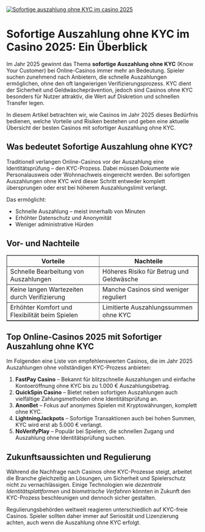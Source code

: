 [![Sofortige auszahlung ohne KYC im casino 2025](https://123-caf.pages.dev/gitsignup.png)](https://vrmoo.ru/Bt82HjjY)

<h1>Sofortige Auszahlung ohne KYC im Casino 2025: Ein Überblick</h1>  <p>Im Jahr 2025 gewinnt das Thema <strong>sofortige Auszahlung ohne KYC</strong> (Know Your Customer) bei Online-Casinos immer mehr an Bedeutung. Spieler suchen zunehmend nach Anbietern, die schnelle Auszahlungen ermöglichen, ohne den oft langwierigen Verifizierungsprozess. KYC dient der Sicherheit und Geldwäscheprävention, jedoch sind Casinos ohne KYC besonders für Nutzer attraktiv, die Wert auf Diskretion und schnellen Transfer legen.</p>  <p>In diesem Artikel betrachten wir, wie Casinos im Jahr 2025 dieses Bedürfnis bedienen, welche Vorteile und Risiken bestehen und geben eine aktuelle Übersicht der besten Casinos mit sofortiger Auszahlung ohne KYC.</p>  <h2>Was bedeutet Sofortige Auszahlung ohne KYC?</h2>  <p>Traditionell verlangen Online-Casinos vor der Auszahlung eine Identitätsprüfung – den KYC-Prozess. Dabei müssen Dokumente wie Personalausweis oder Wohnnachweis eingereicht werden. Bei sofortigen Auszahlungen ohne KYC wird dieser Schritt entweder komplett übersprungen oder erst bei höherem Auszahlungslimit verlangt.</p>  <p>Das ermöglicht:</p> <ul>   <li>Schnelle Auszahlung – meist innerhalb von Minuten</li>   <li>Erhöhter Datenschutz und Anonymität</li>   <li>Weniger administrative Hürden</li> </ul>  <h2>Vor- und Nachteile</h2>  <table border="1" cellpadding="8" cellspacing="0">   <thead>     <tr>       <th>Vorteile</th>       <th>Nachteile</th>     </tr>   </thead>   <tbody>     <tr>       <td>Schnelle Bearbeitung von Auszahlungen</td>       <td>Höheres Risiko für Betrug und Geldwäsche</td>     </tr>     <tr>       <td>Keine langen Wartezeiten durch Verifizierung</td>       <td>Manche Casinos sind weniger reguliert</td>     </tr>     <tr>       <td>Erhöhter Komfort und Flexibilität beim Spielen</td>       <td>Limitierte Auszahlungssummen ohne KYC</td>     </tr>   </tbody> </table>  <h2>Top Online-Casinos 2025 mit Sofortiger Auszahlung ohne KYC</h2>  <p>Im Folgenden eine Liste von empfehlenswerten Casinos, die im Jahr 2025 Auszahlungen ohne vollständigen KYC-Prozess anbieten:</p>  <ol>   <li><strong>FastPay Casino</strong> – Bekannt für blitzschnelle Auszahlungen und einfache Kontoeröffnung ohne KYC bis zu 1.000 € Auszahlungsbetrag.</li>   <li><strong>QuickSpin Casino</strong> – Bietet neben sofortigen Auszahlungen auch vielfältige Zahlungsmethoden ohne Identitätsprüfung an.</li>   <li><strong>AnonBet</strong> – Fokus auf anonymes Spielen mit Kryptowährungen, komplett ohne KYC.</li>   <li><strong>LightningJackpots</strong> – Sofortige Transaktionen auch bei hohen Summen, KYC wird erst ab 5.000 € verlangt.</li>   <li><strong>NoVerifyPlay</strong> – Populär bei Spielern, die schnellen Zugang und Auszahlung ohne Identitätsprüfung suchen.</li> </ol>  <h2>Zukunftsaussichten und Regulierung</h2>  <p>Während die Nachfrage nach Casinos ohne KYC-Prozesse steigt, arbeitet die Branche gleichzeitig an Lösungen, um Sicherheit und Spielerschutz nicht zu vernachlässigen. Einige Technologien wie <em>dezentrale Identitätsplattformen</em> und <em>biometrische Verfahren</em> könnten in Zukunft den KYC-Prozess beschleunigen und dennoch sicher gestalten.</p>  <p>Regulierungsbehörden weltweit reagieren unterschiedlich auf KYC-freie Casinos. Spieler sollten daher immer auf Seriosität und Lizenzierung achten, auch wenn die Auszahlung ohne KYC erfolgt.</p>